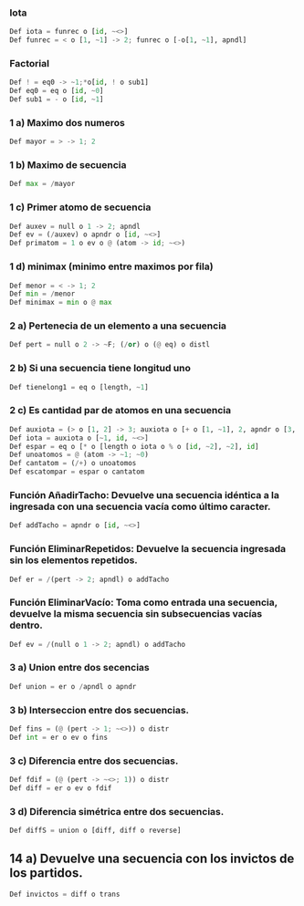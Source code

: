 ### Iota
```py
Def iota = funrec o [id, ~<>]
Def funrec = < o [1, ~1] -> 2; funrec o [-o[1, ~1], apndl]
```

### Factorial
```py
Def ! = eq0 -> ~1;*o[id, ! o sub1]
Def eq0 = eq o [id, ~0]
Def sub1 = - o [id, ~1]
```

### 1 a) Maximo dos numeros
```py
Def mayor = > -> 1; 2
```

### 1 b) Maximo de secuencia
```py
Def max = /mayor
```

### 1 c) Primer atomo de secuencia
```py
Def auxev = null o 1 -> 2; apndl
Def ev = (/auxev) o apndr o [id, ~<>]
Def primatom = 1 o ev o @ (atom -> id; ~<>)
```

### 1 d) minimax (minimo entre maximos por fila)
```py
Def menor = < -> 1; 2
Def min = /menor
Def minimax = min o @ max
```

### 2 a) Pertenecia de un elemento a una secuencia
```py
Def pert = null o 2 -> ~F; (/or) o (@ eq) o distl
```

### 2 b) Si una secuencia tiene longitud uno
```py
Def tienelong1 = eq o [length, ~1]
```

### 2 c) Es cantidad par de atomos en una secuencia
```py
Def auxiota = (> o [1, 2] -> 3; auxiota o [+ o [1, ~1], 2, apndr o [3, 1]])
Def iota = auxiota o [~1, id, ~<>]
Def espar = eq o [* o [length o iota o % o [id, ~2], ~2], id]
Def unoatomos = @ (atom -> ~1; ~0)
Def cantatom = (/+) o unoatomos
Def escatompar = espar o cantatom
```

### Función AñadirTacho: Devuelve una secuencia idéntica a la ingresada con una secuencia vacía como último caracter.
```py
Def addTacho = apndr o [id, ~<>]
```

### Función EliminarRepetidos: Devuelve la secuencia ingresada sin los elementos repetidos.
```py
Def er = /(pert -> 2; apndl) o addTacho
```

### Función EliminarVacío: Toma como entrada una secuencia, devuelve la misma secuencia sin subsecuencias vacías dentro.
```py
Def ev = /(null o 1 -> 2; apndl) o addTacho
```

### 3 a) Union entre dos secencias
```py
Def union = er o /apndl o apndr
```

### 3 b) Interseccion entre dos secuencias.
```py
Def fins = (@ (pert -> 1; ~<>)) o distr
Def int = er o ev o fins
```

### 3 c) Diferencia entre dos secuencias.
```py
Def fdif = (@ (pert -> ~<>; 1)) o distr
Def diff = er o ev o fdif
```

### 3 d) Diferencia simétrica entre dos secuencias.
```py
Def diffS = union o [diff, diff o reverse]
```

## 14 a) Devuelve una secuencia con los invictos de los partidos.
```py
Def invictos = diff o trans
```
